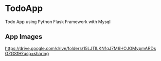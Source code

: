 # TodoApp
Todo App using Python Flask Framework with Mysql

## App Images
https://drive.google.com/drive/folders/15LJTlLKN1qJ7M6HOJGMypmARDsGZGSfH?usp=sharing
